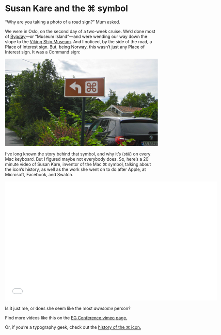 # Susan Kare and the ⌘ symbol

“Why are you taking a photo of a road sign?” Mum asked.

We were in Oslo, on the second day of a two-week cruise. We’d done most of [Bygdøy](https://en.wikipedia.org/wiki/Bygd%C3%B8y)—or “Museum Island”—and were wending our way down the slope to the [Viking Ship Museum](https://en.wikipedia.org/wiki/Viking_Ship_Museum_in_Oslo). And I noticed, by the side of the road, a Place of Interest sign. But, being Norway, this wasn’t just any Place of Interest sign. It was a Command sign:

![Oslo Place of Interest sign](/media/oslo-place-of-interest-sign.jpg)

I‘ve long known the story behind that symbol, and why it’s (*still*) on every Mac keyboard. But I figured maybe not everybody does. So, here’s a 20 minute video of Susan Kare, inventor of the Mac ⌘ symbol, talking about the icon’s history, as well as the work she went on to do after Apple, at Microsoft, Facebook, and Swatch.

<iframe src="//player.vimeo.com/video/97583369" width="700" height="393" frameborder="0" webkitallowfullscreen mozallowfullscreen allowfullscreen></iframe>

Is it just me, or does she seem like the most *awesome* person?

Find more videos like this on the [EG Conference vimeo page.](http://vimeo.com/egconference)

Or, if you’re a typography geek, check out the [history of the ⌘ icon.](http://www.symbols.com/encyclopedia/25/2518.html)

<link href="/post/beauty-and-utility">
<link href="/post/unfortunate-exclusivity-of-art">
<meta name="description" content="The history of the ⌘ symbol, plus other awesome anecdotes from early Apple designer, Susan Kare.">
